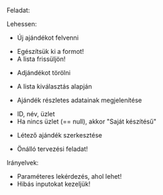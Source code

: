 Feladat:

Lehessen:
- Új ajándékot felvenni
 * Egészítsük ki a formot!
 * A lista frissüljön!
- Adjándékot törölni
 * A lista kiválasztás alapján
- Ajándék részletes adatainak megjelenítése
 * ID, név, üzlet
 * Ha nincs üzlet (== null), akkor "Saját készítésű"



- Létező ajándék szerkesztése
 * Önálló tervezési feladat!



Irányelvek:
* Paraméteres lekérdezés, ahol lehet!
* Hibás inputokat kezeljük!
